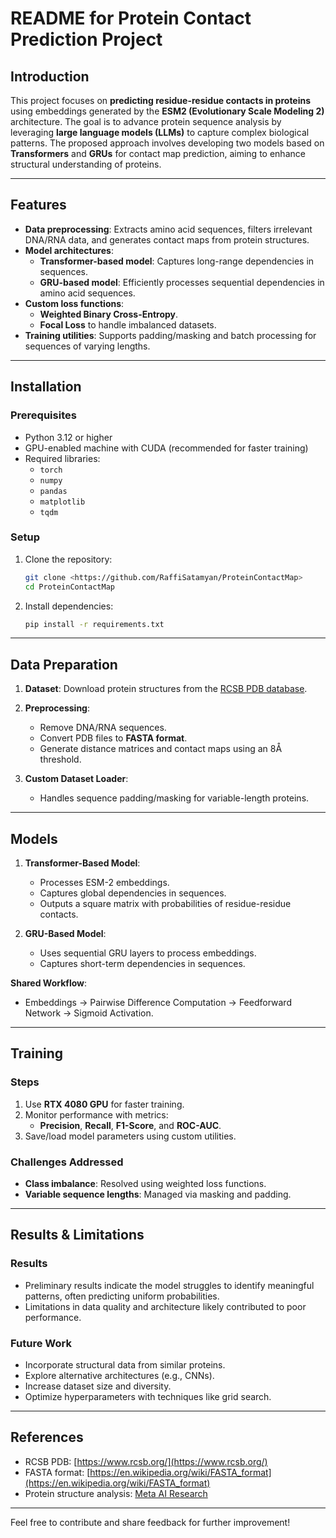 
# README for Protein Contact Prediction Project

## Introduction

This project focuses on **predicting residue-residue contacts in proteins** using embeddings generated by the **ESM2 (Evolutionary Scale Modeling 2)** architecture. The goal is to advance protein sequence analysis by leveraging **large language models (LLMs)** to capture complex biological patterns. The proposed approach involves developing two models based on **Transformers** and **GRUs** for contact map prediction, aiming to enhance structural understanding of proteins.

---

## Features
- **Data preprocessing**: Extracts amino acid sequences, filters irrelevant DNA/RNA data, and generates contact maps from protein structures.
- **Model architectures**:
  - **Transformer-based model**: Captures long-range dependencies in sequences.
  - **GRU-based model**: Efficiently processes sequential dependencies in amino acid sequences.
- **Custom loss functions**:
  - **Weighted Binary Cross-Entropy**.
  - **Focal Loss** to handle imbalanced datasets.
- **Training utilities**: Supports padding/masking and batch processing for sequences of varying lengths.

---

## Installation

### Prerequisites
- Python 3.12 or higher
- GPU-enabled machine with CUDA (recommended for faster training)
- Required libraries:
  - `torch`
  - `numpy`
  - `pandas`
  - `matplotlib`
  - `tqdm`

### Setup
1. Clone the repository:
   ```bash
   git clone <https://github.com/RaffiSatamyan/ProteinContactMap>
   cd ProteinContactMap
   ```
2. Install dependencies:
   ```bash
   pip install -r requirements.txt
   ```

---

## Data Preparation

1. **Dataset**: Download protein structures from the [RCSB PDB database](https://www.rcsb.org/).
2. **Preprocessing**:
   - Remove DNA/RNA sequences.
   - Convert PDB files to **FASTA format**.
   - Generate distance matrices and contact maps using an 8Å threshold.

3. **Custom Dataset Loader**:
   - Handles sequence padding/masking for variable-length proteins.

---

## Models

1. **Transformer-Based Model**:
   - Processes ESM-2 embeddings.
   - Captures global dependencies in sequences.
   - Outputs a square matrix with probabilities of residue-residue contacts.

2. **GRU-Based Model**:
   - Uses sequential GRU layers to process embeddings.
   - Captures short-term dependencies in sequences.

**Shared Workflow**:
- Embeddings → Pairwise Difference Computation → Feedforward Network → Sigmoid Activation.

---

## Training

### Steps
1. Use **RTX 4080 GPU** for faster training.
2. Monitor performance with metrics:
   - **Precision**, **Recall**, **F1-Score**, and **ROC-AUC**.
3. Save/load model parameters using custom utilities.

### Challenges Addressed
- **Class imbalance**: Resolved using weighted loss functions.
- **Variable sequence lengths**: Managed via masking and padding.

---

## Results & Limitations

### Results
- Preliminary results indicate the model struggles to identify meaningful patterns, often predicting uniform probabilities.
- Limitations in data quality and architecture likely contributed to poor performance.

### Future Work
- Incorporate structural data from similar proteins.
- Explore alternative architectures (e.g., CNNs).
- Increase dataset size and diversity.
- Optimize hyperparameters with techniques like grid search.

---

## References
- RCSB PDB: [https://www.rcsb.org/](https://www.rcsb.org/)
- FASTA format: [https://en.wikipedia.org/wiki/FASTA_format](https://en.wikipedia.org/wiki/FASTA_format)
- Protein structure analysis: [Meta AI Research](https://doi.org/10.1101/2022.07.20.500902)

---

Feel free to contribute and share feedback for further improvement!
